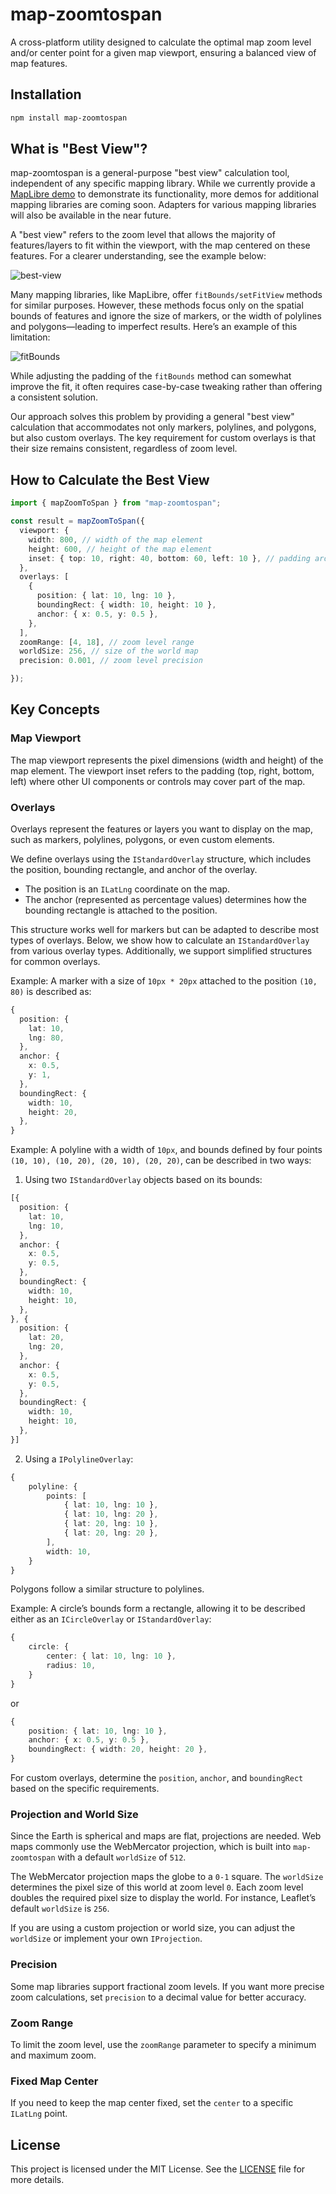 # map-zoomtospan

A cross-platform utility designed to calculate the optimal map zoom level and/or center point for a given map viewport, ensuring a balanced view of map features.

## Installation

```bash
npm install map-zoomtospan
```

## What is "Best View"?

map-zoomtospan is a general-purpose "best view" calculation tool, independent of any specific mapping library. While we currently provide a [MapLibre demo](./demo/MapLibrePage.tsx) to demonstrate its functionality, more demos for additional mapping libraries are coming soon. Adapters for various mapping libraries will also be available in the near future.

A "best view" refers to the zoom level that allows the majority of features/layers to fit within the viewport, with the map centered on these features. For a clearer understanding, see the example below:

![best-view](./public/bestview.png)

Many mapping libraries, like MapLibre, offer `fitBounds/setFitView` methods for similar purposes. However, these methods focus only on the spatial bounds of features and ignore the size of markers, or the width of polylines and polygons—leading to imperfect results. Here’s an example of this limitation:

![fitBounds](./public/fitbounds.png)

While adjusting the padding of the `fitBounds` method can somewhat improve the fit, it often requires case-by-case tweaking rather than offering a consistent solution.

Our approach solves this problem by providing a general "best view" calculation that accommodates not only markers, polylines, and polygons, but also custom overlays. The key requirement for custom overlays is that their size remains consistent, regardless of zoom level.

## How to Calculate the Best View

```typescript
import { mapZoomToSpan } from "map-zoomtospan";

const result = mapZoomToSpan({
  viewport: {
    width: 800, // width of the map element
    height: 600, // height of the map element
    inset: { top: 10, right: 40, bottom: 60, left: 10 }, // padding around the map element
  },
  overlays: [
    {
      position: { lat: 10, lng: 10 },
      boundingRect: { width: 10, height: 10 },
      anchor: { x: 0.5, y: 0.5 },
    },
  ],
  zoomRange: [4, 18], // zoom level range
  worldSize: 256, // size of the world map
  precision: 0.001, // zoom level precision

});
```

## Key Concepts

### Map Viewport

The map viewport represents the pixel dimensions (width and height) of the map element. The viewport inset refers to the padding (top, right, bottom, left) where other UI components or controls may cover part of the map.

### Overlays

Overlays represent the features or layers you want to display on the map, such as markers, polylines, polygons, or even custom elements.

We define overlays using the `IStandardOverlay` structure, which includes the position, bounding rectangle, and anchor of the overlay.

- The position is an `ILatLng` coordinate on the map.
- The anchor (represented as percentage values) determines how the bounding rectangle is attached to the position.

This structure works well for markers but can be adapted to describe most types of overlays. Below, we show how to calculate an `IStandardOverlay` from various overlay types. Additionally, we support simplified structures for common overlays.

Example: A marker with a size of `10px * 20px` attached to the position `(10, 80)` is described as:
```typescript
{
  position: {
    lat: 10,
    lng: 80,
  },
  anchor: {
    x: 0.5,
    y: 1,
  },
  boundingRect: {
    width: 10,
    height: 20,
  },
}
```

Example: A polyline with a width of `10px`, and bounds defined by four points `(10, 10), (10, 20), (20, 10), (20, 20)`, can be described in two ways:
1. Using two `IStandardOverlay` objects based on its bounds:
```typescript
[{
  position: {
    lat: 10,
    lng: 10,
  },
  anchor: {
    x: 0.5,
    y: 0.5,
  },
  boundingRect: {
    width: 10,
    height: 10,
  },
}, {
  position: {
    lat: 20,
    lng: 20,
  },
  anchor: {
    x: 0.5,
    y: 0.5,
  },
  boundingRect: {
    width: 10,
    height: 10,
  },
}]
```

2. Using a `IPolylineOverlay`:
```typescript
{
    polyline: {
        points: [
            { lat: 10, lng: 10 },
            { lat: 10, lng: 20 },
            { lat: 20, lng: 10 },
            { lat: 20, lng: 20 },
        ],
        width: 10,
    }
}
```

Polygons follow a similar structure to polylines.

Example: A circle’s bounds form a rectangle, allowing it to be described either as an `ICircleOverlay` or `IStandardOverlay`:
```typescript
{
    circle: {
        center: { lat: 10, lng: 10 },
        radius: 10,
    }
}
```
or
```typescript
{
    position: { lat: 10, lng: 10 },
    anchor: { x: 0.5, y: 0.5 },
    boundingRect: { width: 20, height: 20 },
}
```

For custom overlays, determine the `position`, `anchor`, and `boundingRect` based on the specific requirements.

### Projection and World Size

Since the Earth is spherical and maps are flat, projections are needed. Web maps commonly use the WebMercator projection, which is built into `map-zoomtospan` with a default `worldSize` of `512`.

The WebMercator projection maps the globe to a `0-1` square. The `worldSize` determines the pixel size of this world at zoom level `0`. Each zoom level doubles the required pixel size to display the world. For instance, Leaflet’s default `worldSize` is `256`.

If you are using a custom projection or world size, you can adjust the `worldSize` or implement your own `IProjection`.

### Precision

Some map libraries support fractional zoom levels. If you want more precise zoom calculations, set `precision` to a decimal value for better accuracy.

### Zoom Range

To limit the zoom level, use the `zoomRange` parameter to specify a minimum and maximum zoom.

### Fixed Map Center

If you need to keep the map center fixed, set the `center` to a specific `ILatLng` point.

## License

This project is licensed under the MIT License. See the [LICENSE](./LICENSE) file for more details.

